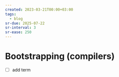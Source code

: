 ```yaml
---
created: 2023-03-21T00:00+03:00
tags:
  - blog
sr-due: 2025-07-22
sr-interval: 3
sr-ease: 250
---
```


# Bootstrapping (compilers)

- [ ] add term
